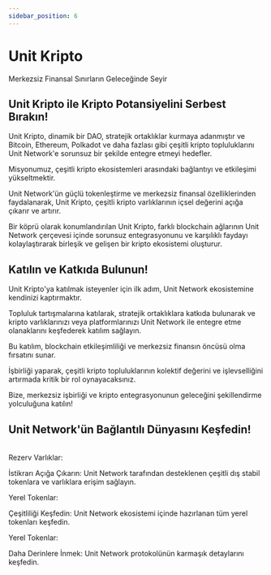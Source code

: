 ```yaml
---
sidebar_position: 6
---
```


# Unit Kripto

Merkezsiz Finansal Sınırların Geleceğinde Seyir

## Unit Kripto ile Kripto Potansiyelini Serbest Bırakın!

Unit Kripto, dinamik bir DAO, stratejik ortaklıklar kurmaya adanmıştır ve Bitcoin, Ethereum, Polkadot ve daha fazlası gibi çeşitli kripto topluluklarını Unit Network'e sorunsuz bir şekilde entegre etmeyi hedefler.

Misyonumuz, çeşitli kripto ekosistemleri arasındaki bağlantıyı ve etkileşimi yükseltmektir.

Unit Network'ün güçlü tokenleştirme ve merkezsiz finansal özelliklerinden faydalanarak, Unit Kripto, çeşitli kripto varlıklarının içsel değerini açığa çıkarır ve artırır.

Bir köprü olarak konumlandırılan Unit Kripto, farklı blockchain ağlarının Unit Network çerçevesi içinde sorunsuz entegrasyonunu ve karşılıklı faydayı kolaylaştırarak birleşik ve gelişen bir kripto ekosistemi oluşturur.

## Katılın ve Katkıda Bulunun!

Unit Kripto'ya katılmak isteyenler için ilk adım, Unit Network ekosistemine kendinizi kaptırmaktır.

Topluluk tartışmalarına katılarak, stratejik ortaklıklara katkıda bulunarak ve kripto varlıklarınızı veya platformlarınızı Unit Network ile entegre etme olanaklarını keşfederek katılım sağlayın.

Bu katılım, blockchain etkileşimliliği ve merkezsiz finansın öncüsü olma fırsatını sunar.

İşbirliği yaparak, çeşitli kripto topluluklarının kolektif değerini ve işlevselliğini artırmada kritik bir rol oynayacaksınız.

Bize, merkezsiz işbirliği ve kripto entegrasyonunun geleceğini şekillendirme yolculuğuna katılın!

## Unit Network'ün Bağlantılı Dünyasını Keşfedin!

<br />

<div class="docs-grid-alt">
  <div class="docs-card-alt">
    <div class="docs-card-alt-header">
      <span>Rezerv Varlıklar:</span>
    </div>
    <div class="docs-card-alt-description">
      <p>
        İstikrarı Açığa Çıkarın: Unit Network tarafından desteklenen çeşitli dış stabil tokenlara ve varlıklara erişim sağlayın.
      </p>
    </div>
  </div>
  <div class="docs-card-alt">
    <div class="docs-card-alt-header">
      <span>Yerel Tokenlar:</span>
    </div>
    <div class="docs-card-alt-description">
      <p>
        Çeşitliliği Keşfedin: Unit Network ekosistemi içinde hazırlanan tüm yerel tokenları keşfedin.
      </p>
    </div>
  </div>
  <div class="docs-card-alt">
    <div class="docs-card-alt-header">
      <span>Yerel Tokenlar:</span>
    </div>
    <div class="docs-card-alt-description">
      <p>
        Daha Derinlere İnmek: Unit Network protokolünün karmaşık detaylarını keşfedin.
      </p>
    </div>
  </div>
</div>

